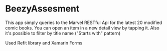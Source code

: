 # BeezyAssesment

This app simply queries to the Marvel RESTful Api for the latest 20 modified comic books. You can open an item in a new detail view by tapping it. 
Also it's possible to filter by title name ("Starts with" pattern)

Used Refit library and Xamarin Forms
